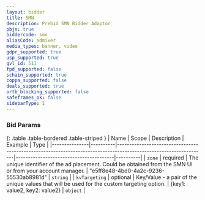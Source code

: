 ```yaml
---
layout: bidder
title: SMN
description: Prebid SMN Bidder Adaptor
pbjs: true
biddercode: smn
aliasCode: admixer
media_types: banner, video
gdpr_supported: true
usp_supported: true
gvl_id: 511
fpd_supported: false
schain_supported: true
coppa_supported: false
deals_supported: true
ortb_blocking_supported: false
safeframes_ok: false
sidebarType: 1
---
```


### Bid Params

{: .table .table-bordered .table-striped }
| Name          | Scope    | Description                                                                                                      | Example                                | Type     |
|---------------|----------|------------------------------------------------------------------------------------------------------------------|----------------------------------------|----------|
| `zone`        | required | The unique identifier of the ad placement. Could be obtained from the SMN UI or from your account manager. | "e5ff8e48-4bd0-4a2c-9236-55530ab8981d" | `string` |
| `kvTargeting` | optional | Key/Value - a pair of the unique values that will be used for the custom targeting option.                       | {key1: value2, key2: value2}           | `object` |

